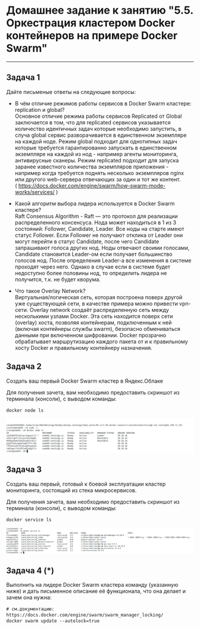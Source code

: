 # Домашнее задание к занятию "5.5. Оркестрация кластером Docker контейнеров на примере Docker Swarm"

---

## Задача 1

Дайте письменые ответы на следующие вопросы:

- В чём отличие режимов работы сервисов в Docker Swarm кластере: replication и global?  
Основное отличие режима работы сервисов Replicated от Global заключается в том, что для replicated сервисов указывается количество идентичных задач которые необходимо запустить, в случа global сервис разворачивается в единственном экземпляре на каждой ноде. Режим global подходит для однотипных задач которые требуется гарантированно запускать в единственном экземпляре на каждой из нод - например агенты мониторинга, антивирусные сканеры. Режим replicated подходит для запуска заранее известного количества экземпляров приложения - например когда требуется поднять несколько экземпляров nginx или другого web-сервера отвечающих за один и тот же контент.  
( https://docs.docker.com/engine/swarm/how-swarm-mode-works/services/  )  

- Какой алгоритм выбора лидера используется в Docker Swarm кластере?  
Raft Consensus Algorithm - Raft — это протокол для реализации распределенного консенсуса. Нода может находиться в 1 из 3 состояний: Follower, Candidate, Leader. Все ноды на старте имеют статус Follower. Если Follower не получают отклика от Leader они могут перейти в статус Candidate, после чего Candidate запрашивают голоса других нод. Ноды отвечают своими голосами, Candidate становится Leader-ом если получает большинство голосов нод. После определения Leader-а все изменения в системе проходят через него. Однако в случае если в системе будет недоступно более половины нод, то определить лидера не получится, т.к. не будет кворума.  

- Что такое Overlay Network?  
Виртуальная/логическая сеть, которая построена поверх другой уже существующей сети, в качестве примера можно привести vpn-сети. Overlay network создаёт распределенную сеть между несколькими узлами Docker. Эта сеть находится поверх сети (overlay) хоста, позволяя контейнерам, подключенным к ней (включая контейнеры службы swarm), безопасно обмениваться данными при включенном шифровании. Docker прозрачно обрабатывает маршрутизацию каждого пакета от и к правильному хосту Docker и правильному контейнеру назначения.  


## Задача 2

Создать ваш первый Docker Swarm кластер в Яндекс.Облаке

Для получения зачета, вам необходимо предоставить скриншот из терминала (консоли), с выводом команды:
```
docker node ls
```
  
![docker_node_ls.png](docker_node_ls.png)

## Задача 3

Создать ваш первый, готовый к боевой эксплуатации кластер мониторинга, состоящий из стека микросервисов.

Для получения зачета, вам необходимо предоставить скриншот из терминала (консоли), с выводом команды:
```
docker service ls
```
  
![docker_service_ls.png](docker_service_ls.png)

## Задача 4 (*)

Выполнить на лидере Docker Swarm кластера команду (указанную ниже) и дать письменное описание её функционала, что она делает и зачем она нужна:
```
# см.документацию: https://docs.docker.com/engine/swarm/swarm_manager_locking/
docker swarm update --autolock=true
```

